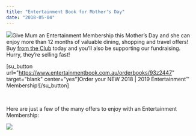```yaml
---
title: "Entertainment Book for Mother's Day"
date: "2018-05-04"
---
```


![](https://turramurraunited.com.au/wp-content/uploads/2018/05/logo-entertainment-150x150.jpg)Give Mum an Entertainment Membership this Mother’s Day and she can enjoy more than 12 months of valuable dining, shopping and travel offers! Buy [from the Club](https://www.entertainmentbook.com.au/orderbooks/93z2447) today and you’ll also be supporting our fundraising. Hurry, they’re selling fast!

\[su\_button url="https://www.entertainmentbook.com.au/orderbooks/93z2447" target="blank" center="yes"\]Order your NEW 2018 | 2019 Entertainment™ Membership!\[/su\_button\]

 

Here are just a few of the many offers to enjoy with an Entertainment Membership:

![](https://turramurraunited.com.au/wp-content/uploads/2018/05/entertainment-book-offers.jpg)
